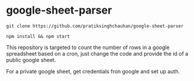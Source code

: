 # google-sheet-parser

``` git clone https://github.com/pratiksinghchauhan/google-sheet-parser ```

``` npm install && npm start ```

This repository is targeted to count the number of rows in a google spreadsheet based on a cron, just change the code and provide the id of a public google sheet.

For a private google sheet, get credentials fron google and set up auth.
